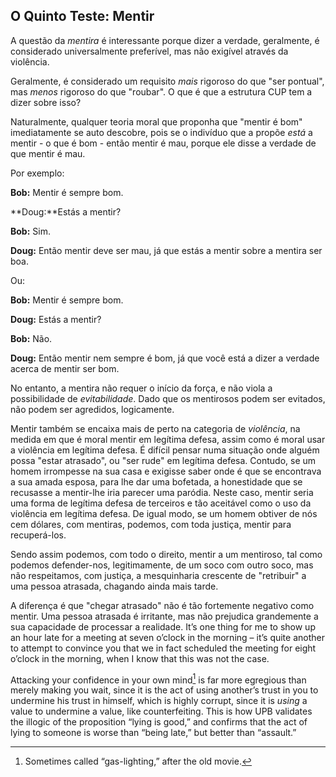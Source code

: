 ## O Quinto Teste: Mentir

A questão da *mentira* é interessante porque dizer a verdade, geralmente, é considerado universalmente preferível, mas não exigível através da violência.

Geralmente, é considerado um requisito *mais* rigoroso do que "ser pontual", mas *menos* rigoroso do que "roubar". O que é que a estrutura CUP tem a dizer sobre isso?

Naturalmente, qualquer teoria moral que proponha que "mentir é bom" imediatamente se auto descobre, pois se o indivíduo que a propõe *está* a mentir - o que é bom - então mentir é mau, porque ele disse a verdade de que mentir é mau.

Por exemplo:

**Bob:** Mentir é sempre bom.

**Doug:**Estás a mentir?

**Bob:** Sim.

**Doug:** Então mentir deve ser mau, já que estás a mentir sobre a mentira ser boa.

Ou:

**Bob:** Mentir é sempre bom.

**Doug:** Estás a mentir?

**Bob:** Não.

**Doug:** Então mentir nem sempre é bom, já que você está a dizer a verdade acerca de mentir ser bom.

No entanto, a mentira não requer o início da força, e não viola a possibilidade de *evitabilidade*. Dado que os mentirosos podem ser evitados, não podem ser agredidos, logicamente.

Mentir também se encaixa mais de perto na categoria de *violência*, na medida em que é moral mentir em legítima defesa, assim como é moral usar a violência em legítima defesa. É difícil pensar numa situação onde alguém possa "estar atrasado", ou "ser rude" em legítima defesa. Contudo, se um homem irrompesse na sua casa e exigisse saber onde é que se encontrava a sua amada esposa, para lhe dar uma bofetada, a honestidade que se recusasse a mentir-lhe iria parecer uma paródia. Neste caso, mentir seria uma forma de legítima defesa de terceiros e tão aceitável como o uso da violência em legítima defesa. De igual modo, se um homem obtiver de nós cem dólares, com mentiras, podemos, com toda justiça, mentir para recuperá-los.

Sendo assim podemos, com todo o direito, mentir a um mentiroso, tal como podemos defender-nos, legitimamente, de um soco com outro soco, mas não respeitamos, com justiça, a mesquinharia crescente de "retribuir" a uma pessoa atrasada, chagando ainda mais tarde.

A diferença é que "chegar atrasado" não é tão fortemente negativo como mentir. Uma pessoa atrasada é irritante, mas não prejudica grandemente a sua capacidade de processar a realidade. It’s one thing for me to show up an hour late for a meeting at seven o’clock in the morning – it’s quite another to attempt to convince you that we in fact scheduled the meeting for eight o’clock in the morning, when I know that this was not the case.

Attacking your confidence in your own mind[^5] is far more egregious than merely making you wait, since it is the act of using another’s trust in you to undermine his trust in himself, which is highly corrupt, since it is *using* a value to undermine a value, like counterfeiting. This is how UPB validates the illogic of the proposition “lying is good,” and confirms that the act of lying to someone is worse than “being late,” but better than “assault.”

[^5]: Sometimes called “gas-lighting,” after the old movie.